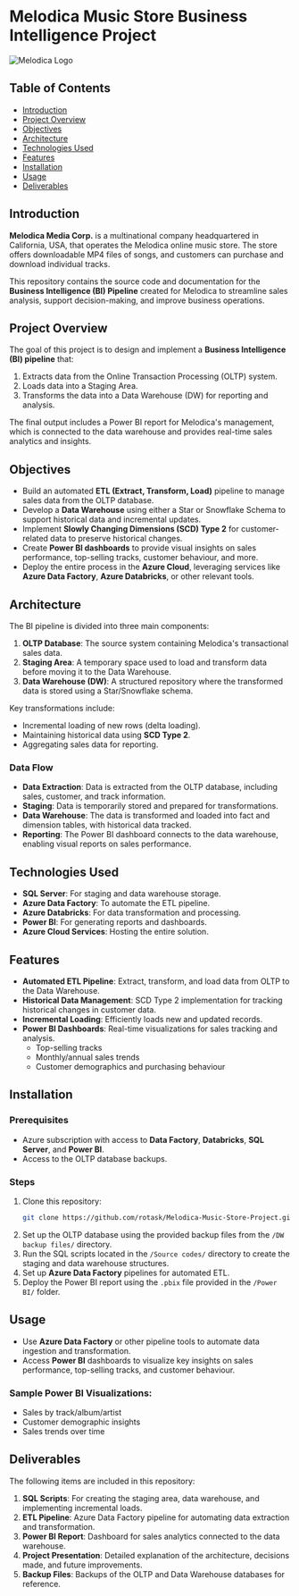 # Melodica Music Store Business Intelligence Project

![Melodica Logo](https://github.com/SpathisDim/Melodica-Music-Store-Project/assets/74098652/3c46bc32-1046-4c06-9794-cc44dd38a54b)

## Table of Contents
- [Introduction](#introduction)
- [Project Overview](#project-overview)
- [Objectives](#objectives)
- [Architecture](#architecture)
- [Technologies Used](#technologies-used)
- [Features](#features)
- [Installation](#installation)
- [Usage](#usage)
- [Deliverables](#deliverables)

## Introduction
**Melodica Media Corp.** is a multinational company headquartered in California, USA, that operates the Melodica online music store. The store offers downloadable MP4 files of songs, and customers can purchase and download individual tracks. 

This repository contains the source code and documentation for the **Business Intelligence (BI) Pipeline** created for Melodica to streamline sales analysis, support decision-making, and improve business operations.

## Project Overview
The goal of this project is to design and implement a **Business Intelligence (BI) pipeline** that:
1. Extracts data from the Online Transaction Processing (OLTP) system.
2. Loads data into a Staging Area.
3. Transforms the data into a Data Warehouse (DW) for reporting and analysis.

The final output includes a Power BI report for Melodica's management, which is connected to the data warehouse and provides real-time sales analytics and insights.

## Objectives
- Build an automated **ETL (Extract, Transform, Load)** pipeline to manage sales data from the OLTP database.
- Develop a **Data Warehouse** using either a Star or Snowflake Schema to support historical data and incremental updates.
- Implement **Slowly Changing Dimensions (SCD) Type 2** for customer-related data to preserve historical changes.
- Create **Power BI dashboards** to provide visual insights on sales performance, top-selling tracks, customer behaviour, and more.
- Deploy the entire process in the **Azure Cloud**, leveraging services like **Azure Data Factory**, **Azure Databricks**, or other relevant tools.

## Architecture

The BI pipeline is divided into three main components:
1. **OLTP Database**: The source system containing Melodica's transactional sales data.
2. **Staging Area**: A temporary space used to load and transform data before moving it to the Data Warehouse.
3. **Data Warehouse (DW)**: A structured repository where the transformed data is stored using a Star/Snowflake schema.

Key transformations include:
- Incremental loading of new rows (delta loading).
- Maintaining historical data using **SCD Type 2**.
- Aggregating sales data for reporting.

### Data Flow
- **Data Extraction**: Data is extracted from the OLTP database, including sales, customer, and track information.
- **Staging**: Data is temporarily stored and prepared for transformations.
- **Data Warehouse**: The data is transformed and loaded into fact and dimension tables, with historical data tracked.
- **Reporting**: The Power BI dashboard connects to the data warehouse, enabling visual reports on sales performance.

## Technologies Used
- **SQL Server**: For staging and data warehouse storage.
- **Azure Data Factory**: To automate the ETL pipeline.
- **Azure Databricks**: For data transformation and processing.
- **Power BI**: For generating reports and dashboards.
- **Azure Cloud Services**: Hosting the entire solution.

## Features
- **Automated ETL Pipeline**: Extract, transform, and load data from OLTP to the Data Warehouse.
- **Historical Data Management**: SCD Type 2 implementation for tracking historical changes in customer data.
- **Incremental Loading**: Efficiently loads new and updated records.
- **Power BI Dashboards**: Real-time visualizations for sales tracking and analysis.
  - Top-selling tracks
  - Monthly/annual sales trends
  - Customer demographics and purchasing behaviour

## Installation

### Prerequisites
- Azure subscription with access to **Data Factory**, **Databricks**, **SQL Server**, and **Power BI**.
- Access to the OLTP database backups.

### Steps
1. Clone this repository:
   ```bash
   git clone https://github.com/rotask/Melodica-Music-Store-Project.git
   ```
2. Set up the OLTP database using the provided backup files from the `/DW backup files/` directory.
3. Run the SQL scripts located in the `/Source codes/` directory to create the staging and data warehouse structures.
4. Set up **Azure Data Factory** pipelines for automated ETL.
5. Deploy the Power BI report using the `.pbix` file provided in the `/Power BI/` folder.

## Usage
- Use **Azure Data Factory** or other pipeline tools to automate data ingestion and transformation.
- Access **Power BI** dashboards to visualize key insights on sales performance, top-selling tracks, and customer behaviour.
  
### Sample Power BI Visualizations:
- Sales by track/album/artist
- Customer demographic insights
- Sales trends over time

## Deliverables
The following items are included in this repository:
1. **SQL Scripts**: For creating the staging area, data warehouse, and implementing incremental loads.
2. **ETL Pipeline**: Azure Data Factory pipeline for automating data extraction and transformation.
3. **Power BI Report**: Dashboard for sales analytics connected to the data warehouse.
4. **Project Presentation**: Detailed explanation of the architecture, decisions made, and future improvements.
5. **Backup Files**: Backups of the OLTP and Data Warehouse databases for reference.
